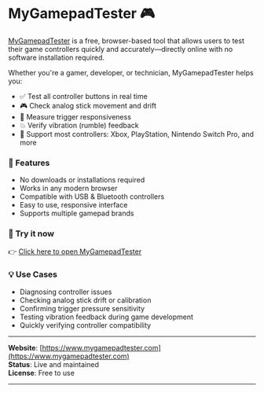 # MyGamepadTester 🎮

[MyGamepadTester](https://www.mygamepadtester.com "Visit the MyGamepadTester website") is a free, browser-based tool that allows users to test their game controllers quickly and accurately—directly online with no software installation required.

Whether you're a gamer, developer, or technician, MyGamepadTester helps you:

- ✅ Test all controller buttons in real time  
- 🎮 Check analog stick movement and drift  
- 🔫 Measure trigger responsiveness  
- 💥 Verify vibration (rumble) feedback  
- 🔌 Support most controllers: Xbox, PlayStation, Nintendo Switch Pro, and more

### 🚀 Features

- No downloads or installations required  
- Works in any modern browser  
- Compatible with USB & Bluetooth controllers  
- Easy to use, responsive interface  
- Supports multiple gamepad brands

### 🔗 Try it now

👉 [Click here to open MyGamepadTester](https://www.mygamepadtester.com)

### 💡 Use Cases

- Diagnosing controller issues  
- Checking analog stick drift or calibration  
- Confirming trigger pressure sensitivity  
- Testing vibration feedback during game development  
- Quickly verifying controller compatibility

---

**Website**: [https://www.mygamepadtester.com](https://www.mygamepadtester.com)  
**Status**: Live and maintained  
**License**: Free to use

---

